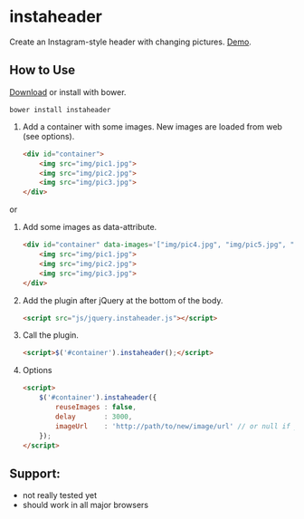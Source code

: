 instaheader
====

Create an Instagram-style header with changing pictures. [Demo](http://splagemann.github.io/instaheader/).

How to Use
----------

[Download](https://github.com/splagemann/instaheader/archive/master.zip) or install with bower.

```
bower install instaheader
```


1. Add a container with some images. New images are loaded from web (see options).

    ```html
    <div id="container">
        <img src="img/pic1.jpg">
        <img src="img/pic2.jpg">
        <img src="img/pic3.jpg">
    </div>
    ```

or 

1. Add some images as data-attribute.

    ```html
    <div id="container" data-images='["img/pic4.jpg", "img/pic5.jpg", "img/pic6.jpg"]'>
        <img src="img/pic1.jpg">
        <img src="img/pic2.jpg">
        <img src="img/pic3.jpg">
    </div>
    ```

2. Add the plugin after jQuery at the bottom of the body.

    ```html
    <script src="js/jquery.instaheader.js"></script>
    ```

3. Call the plugin.
    ```html
    <script>$('#container').instaheader();</script>
    ```

4. Options
    ```html
    <script>
        $('#container').instaheader({
            reuseImages : false,
            delay       : 3000,
            imageUrl    : 'http://path/to/new/image/url' // or null if you use data-attribute
        });
   </script>
   ```

Support:
--------
* not really tested yet
* should work in all major browsers
